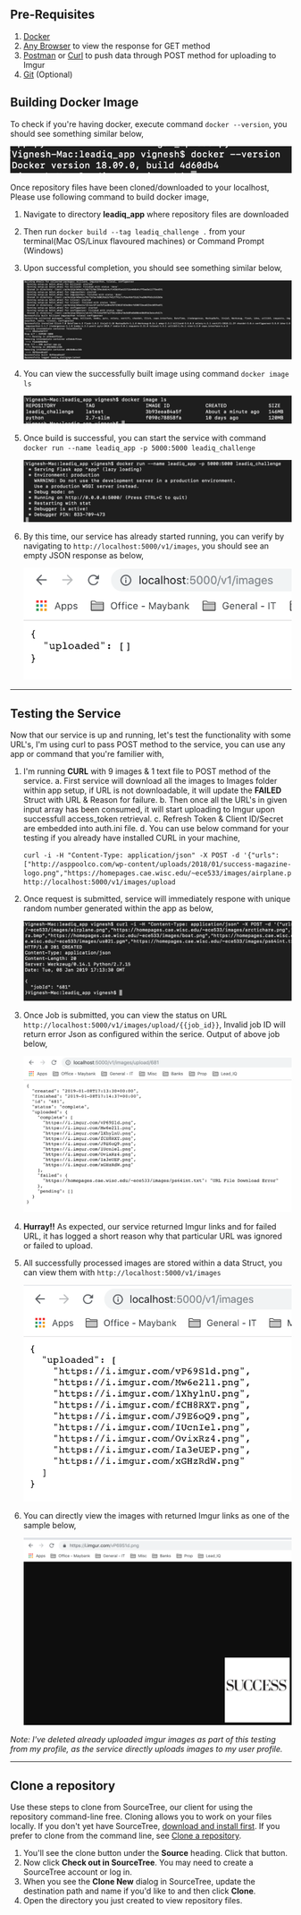 
## Pre-Requisites 

1. [Docker](https://www.docker.com/products/docker-desktop) 
2. [Any Browser](https://www.google.com/chrome/browser/desktop/index.html) to view the response for GET method
3. [Postman](https://www.getpostman.com/downloads) or [Curl](https://curl.haxx.se/download.html) to push data through POST method for uploading to Imgur
4. [Git](https://git-scm.com/downloads) (Optional)

## Building Docker Image 

To check if you're having docker, execute command ```docker --version```, you should see something similar below,

![picture](readme_images/docker_version.png)

Once repository files have been cloned/downloaded to your localhost, Please use following command to build docker image,

1. Navigate to directory **leadiq_app** where repository files are downloaded 
2. Then run ```docker build --tag leadiq_challenge .``` from your terminal(Mac OS/Linux flavoured machines) or Command Prompt (Windows)
3. Upon successful completion, you should see something similar below,

    ![picture](readme_images/docker_build.png)

4. You can view the successfully built image using command ```docker image ls```

    ![picture](readme_images/docker_image.png)

5. Once build is successful, you can start the service with command ```docker run --name leadiq_app -p 5000:5000 leadiq_challenge```

    ![picture](readme_images/docker_run.png)

6. By this time, our service has already started running, you can verify by navigating to ```http://localhost:5000/v1/images```, you should see an empty JSON response as below,

    ![picture](readme_images/app_begin.png)


---

## Testing the Service

Now that our service is up and running, let's test the functionality with some URL's, I'm using curl to pass POST method to the service, you can use any app or command that you're familier with,

1. I'm running **CURL** with 9 images & 1 text file to POST method of the service.
	a. First service will download all the images to Images folder within app setup, if URL is not downloadable, it will update the **FAILED** Struct with URL & Reason for failure. 
	b. Then once all the URL's in given input array has been consumed, it will start uploading to Imgur upon successfull access_token retrieval. 
	c. Refresh Token & Client ID/Secret are embedded into auth.ini file. 
	d. You can use below command for your testing if you already have installed CURL in your machine,
    
	```
    curl -i -H "Content-Type: application/json" -X POST -d '{"urls":["http://asppoolco.com/wp-content/uploads/2018/01/success-magazine-logo.png","https://homepages.cae.wisc.edu/~ece533/images/airplane.png","https://homepages.cae.wisc.edu/~ece533/images/arctichare.png","https://homepages.cae.wisc.edu/~ece533/images/baboon.png","https://homepages.cae.wisc.edu/~ece533/images/barbara.bmp","https://homepages.cae.wisc.edu/~ece533/images/boat.png","https://homepages.cae.wisc.edu/~ece533/images/boy.ppm","https://homepages.cae.wisc.edu/~ece533/images/cameraman.tif","https://homepages.cae.wisc.edu/~ece533/images/us021.pgm","https://homepages.cae.wisc.edu/~ece533/images/ps64int.txt"]}' http://localhost:5000/v1/images/upload
    ```

2. Once request is submitted, service will immediately respone with unique random number generated within the app as below,

    ![picture](readme_images/jobid.png)

3. Once Job is submitted, you can view the status on URL ```http://localhost:5000/v1/images/upload/{{job_id}}```, Invalid job ID will return error Json as configured within the serice. Output of above job below,

    ![picture](readme_images/jobstatus.png)

4. **Hurray!!** As expected, our service returned Imgur links and for failed URL, it has logged a short reason why that particular URL was ignored or failed to upload. 
5. All successfully processed images are stored within a data Struct, you can view them with ```http://localhost:5000/v1/images```

    ![picture](readme_images/success_image.png)

6. You can directly view the images with returned Imgur links as one of the sample below,

    ![picture](readme_images/imgur_image.png)

*Note: I've deleted already uploaded imgur images as part of this testing from my profile, as the service directly uploads images to my user profile.*

---

## Clone a repository

Use these steps to clone from SourceTree, our client for using the repository command-line free. Cloning allows you to work on your files locally. If you don't yet have SourceTree, [download and install first](https://www.sourcetreeapp.com/). If you prefer to clone from the command line, see [Clone a repository](https://confluence.atlassian.com/x/4whODQ).

1. You'll see the clone button under the **Source** heading. Click that button.
2. Now click **Check out in SourceTree**. You may need to create a SourceTree account or log in.
3. When you see the **Clone New** dialog in SourceTree, update the destination path and name if you'd like to and then click **Clone**.
4. Open the directory you just created to view repository files.
